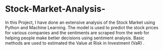 # Stock-Market-Analysis-
In this Project, I have done an extensive analysis of the Stock Market using Python and Machine Learning. The model is used to predict the stock prices for various companies and the sentiments are scraped from the web for helping people make better decisions using sentiment analysis. Basic methods are used to estimated the Value at Risk in Investment (VaR) .
